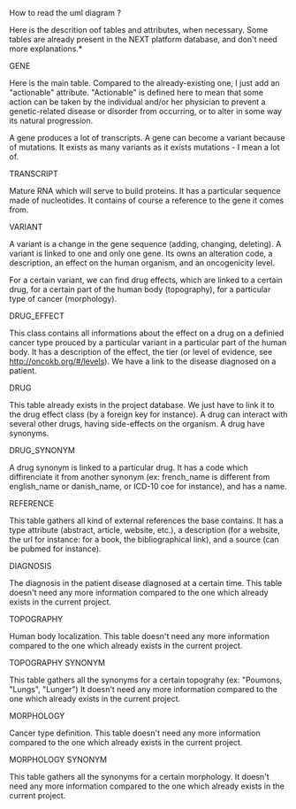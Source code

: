 How to read the uml diagram ?

Here is the descrition oof tables and attributes, when necessary. 
Some tables are already present in the NEXT platform database, and don't need more explanations.*

GENE

Here is the main table. Compared to the already-existing one, I just add an "actionable" attribute. "Actionable" is defined here to mean that some action can be taken by the individual and/or her physician to prevent a genetic-related disease or disorder from occurring, or to alter in some way its natural progression. 

A gene produces a lot of transcripts.
A gene can become a variant because of mutations. It exists as many variants as it exists mutations - I mean a lot of.

TRANSCRIPT

Mature RNA which will serve to build proteins. It has a particular sequence made of nucleotides.
It contains of course a reference to the gene it comes from.

VARIANT

A variant is a change in the gene sequence (adding, changing, deleting). A variant is linked to one and only one gene. Its owns an alteration code, a description, an effect on the human organism, and an oncogenicity level.

For a certain variant, we can find drug effects, which are linked to a certain drug, for a certain part of the human body (topography), for a particular type of cancer (morphology).

DRUG_EFFECT

This class contains all informations about the effect on a drug on a definied cancer type prouced by a particular variant in a particular part of the human body.
It has a description of the effect, the tier (or level of evidence, see http://oncokb.org/#/levels). We have a link to the disease diagnosed on a patient.

DRUG

This table already exists in the project database. We just have to link it to the drug effect class (by a foreign key for instance).
A drug can interact with several other drugs, having side-effects on the organism.
A drug have synonyms.

DRUG_SYNONYM

A drug synonym is linked to a particular drug. It has a code which diffirenciate it from another synonym (ex: french_name is different from english_name or danish_name, or ICD-10 coe for instance), and has a name.

REFERENCE

This table gathers all kind of external references the base contains.
It has a type attribute (abstract, article, website, etc.), a description (for a website, the url for instance: for a book, the bibliographical link), and a source (can be pubmed for instance).

DIAGNOSIS

The diagnosis in the patient disease diagnosed at a certain time.
This table doesn't need any more information compared to the one which already exists in the current project.

TOPOGRAPHY

Human body localization.
This table doesn't need any more information compared to the one which already exists in the current project.

TOPOGRAPHY SYNONYM

This table gathers all the synonyms for a certain topograhy (ex: "Poumons, "Lungs", "Lunger")
It doesn't need any more information compared to the one which already exists in the current project.

MORPHOLOGY

Cancer type definition.
This table doesn't need any more information compared to the one which already exists in the current project.

MORPHOLOGY SYNONYM

This table gathers all the synonyms for a certain morphology.
It doesn't need any more information compared to the one which already exists in the current project.
